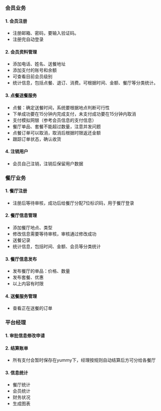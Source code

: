 
### 会员业务

#### 1. 会员注册

* 注册邮箱、密码，要输入验证码。
* 注册完自动登录

#### 2. 会员资料管理

* 添加电话、姓名、送餐地址
* 添加支付的账号和余额
* 可查看目前会员级别
* 统计信息，包括点餐、退订、消费。可根据时间、金额、餐厅等分类统计。

#### 3. 点餐送餐服务

* 点餐：确定送餐时间，系统要根据地点判断可行性
* 下单成功要在15分钟内完成支付，未支付成功要在15分钟内取消
* 支付模拟网银（参考会员信息的支付信息）
* 餐厅单品、套餐不能超过数量，注意并发问题
* 点餐订单可以取消，取消后根据时限返还金额
* 跟踪订单状态，确认收货

#### 4. 注销用户

* 会员自己注销，注销后保留用户数据

### 餐厅业务

#### 1. 餐厅注册

* 注册后等待审核，成功后给餐厅分配7位标识码，用于餐厅登录

#### 2. 餐厅信息管理

* 添加餐厅地点、类型
* 修改信息需要等待审核，审核通过修改成功
* 送餐记录
* 统计信息，包括时间、金额、会员等分类统计

#### 3. 餐厅信息发布

* 发布餐厅的单品：价格、数量
* 发布套餐、优惠
* 以上内容有时限

#### 4. 送餐服务管理

* 查看正在送餐的订单

### 平台经理

#### 1. 审批信息修改申请

#### 2. 结算账单

* 所有支付会暂时保存在yummy下，经理按规则自动结算后方可分给各餐厅

#### 3. 信息统计

* 餐厅统计
* 会员统计
* 财务状况
* 生成图表
